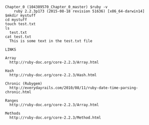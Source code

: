     Chapter_0 (104389570_Chapter_0_master) $ruby -v
        ruby 2.2.3p173 (2015-08-18 revision 51636) [x86_64-darwin14]
    $mkdir mystuff
    cd mystuff
    touch test.txt
    ls
      test.txt
    cat test.txt
      This is some text in the test.txt file
    
    LINKS
    
    Array
      http://ruby-doc.org/core-2.2.3/Array.html
    
    Hash
      http://ruby-doc.org/core-2.2.3/Hash.html
    
    Chronic (Rubygem)
      http://everydayrails.com/2010/08/11/ruby-date-time-parsing-chronic.html
    
    Ranges
      http://ruby-doc.org/core-2.2.3/Array.html
    
    Methods
      http://ruby-doc.org/core-2.2.3/Method.html
